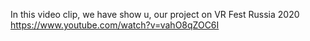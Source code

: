 In this video clip, we have show u, our project on VR Fest Russia 2020
https://www.youtube.com/watch?v=vahO8qZOC6I
